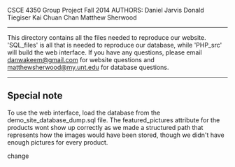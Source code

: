 CSCE 4350 Group Project
Fall 2014
AUTHORS: Daniel Jarvis
		 Donald Tiegiser
		 Kai Chuan Chan
		 Matthew Sherwood

-------------------------
This directory contains all the files needed to reproduce our website. 'SQL_files' 
is all that is needed to reproduce our database, while 'PHP_src' will build the web
interface. If you have any questions, please email danwakeem@gmail.com for website
questions and matthewsherwood@my.unt.edu for database questions.

-------------------------
**Special note**
-------------------------
To use the web interface, load the database from the demo_site_database_dump.sql
file. The featured_pictures attribute for the products wont show up correctly
as we made a structured path that represents how the images would have been stored, 
though we didn't have enough pictures for every product.

change
